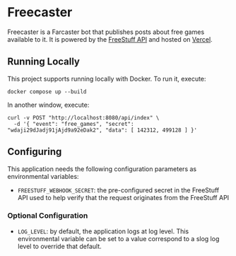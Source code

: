 # Freecaster

Freecaster is a Farcaster bot that publishes posts about free games available to it. It is powered by the [FreeStuff API](https://docs.freestuffbot.xyz/) and hosted on [Vercel](https://vercel.com).

## Running Locally

This project supports running locally with Docker. To run it, execute:

```
docker compose up --build
```

In another window, execute:

```
curl -v POST "http://localhost:8080/api/index" \
  -d '{ "event": "free_games", "secret": "wdaji29dJadj91jAjd9a92eDak2", "data": [ 142312, 499128 ] }'
```

## Configuring

This application needs the following configuration parameters as environmental variables:

* `FREESTUFF_WEBHOOK_SECRET`: the pre-configured secret in the FreeStuff API used to help verify that the request originates from the FreeStuff API

### Optional Configuration

* `LOG_LEVEL`: by default, the application logs at log level. This environmental variable can be set to a value correspond to a slog log level to override that default.